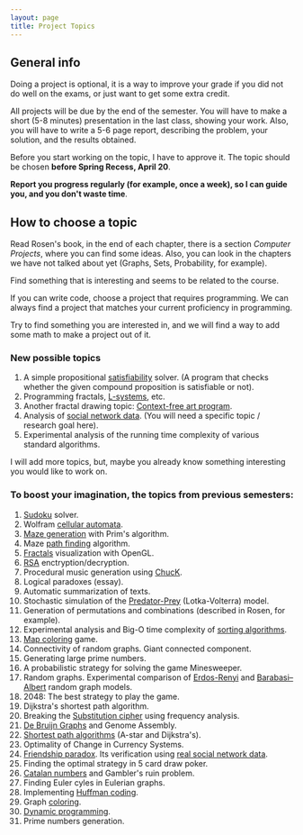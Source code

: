 ```yaml
---
layout: page
title: Project Topics
---
```


## General info

Doing a project is optional,
it is a way to improve your grade if you did not do well on the exams,
or just want to get some extra credit.

All projects will be due by the end of the semester. 
You will have to make a short (5-8 minutes) presentation in the last class, showing your work. 
Also, you will have to write a 5-6 page report, describing the problem, 
your solution, and the results obtained.

Before you start working on the topic, I have to approve it. 
The topic should be chosen **before Spring Recess, April 20**.

**Report you progress regularly (for example, once a week), so I can guide you, and you don't waste time**.

## How to choose a topic

Read Rosen's book, in the end of each chapter, there is a section 
*Computer Projects*, where you can find some ideas.
Also, you can look in the chapters we have not talked about yet (Graphs, Sets, Probability, for example).

Find something that is interesting and seems to be related to the course.

If you can write code, choose a project that requires programming.
We can always find a project that matches your current proficiency in programming.

Try to find something you are interested in, and we will find a way to add some math to make a project out of it.

### New possible topics
1. A simple propositional [satisfiability](https://en.wikipedia.org/wiki/Boolean_satisfiability_problem) solver. 
(A program that checks whether the given compound proposition is satisfiable or not).
1. Programming fractals, [L-systems](https://en.wikipedia.org/wiki/L-system), etc.
1. Another fractal drawing topic: [Context-free art program](http://www.contextfreeart.org/). 
1. Analysis of [social network data](http://snap.stanford.edu/data/). (You will need a specific topic / research goal here).
1. Experimental analysis of the running time complexity of various standard algorithms.

I will add more topics, but, maybe you already know something
interesting you would like to work on.

### To boost your imagination, the topics from previous semesters:
1. [Sudoku](https://en.wikipedia.org/wiki/Sudoku) solver.
1. Wolfram [cellular automata](http://mathworld.wolfram.com/CellularAutomaton.html).
1. [Maze generation](https://en.wikipedia.org/wiki/Maze_generation_algorithm) with Prim's algorithm.
1. Maze [path finding](http://www.cs.bu.edu/teaching/alg/maze/) algorithm.
1. [Fractals](https://en.wikipedia.org/wiki/Fractal) visualization with OpenGL.
1. [RSA](https://en.wikipedia.org/wiki/RSA_%28cryptosystem%29) enctryption/decryption.
1. Procedural music generation using [ChucK](http://chuck.cs.princeton.edu/).
1. Logical paradoxes (essay).
1. Automatic summarization of texts. 
1. Stochastic simulation of the 
[Predator-Prey](https://alliance.seas.upenn.edu/~ese303/wiki/index.php?n=Main.StochasticSimulationOfChemicalReactions) (Lotka-Volterra) model.
1. Generation of permutations and combinations (described in Rosen, for example).
1. Experimental analysis and Big-O time complexity of [sorting algorithms](https://en.wikipedia.org/wiki/Sorting_algorithm).
1. [Map coloring](https://en.wikipedia.org/wiki/Four_color_theorem) game.
1. Connectivity of random graphs. Giant connected component.
1. Generating large prime numbers.
1. A probabilistic strategy for solving the game Minesweeper.
1. Random graphs. 
  Experimental comparison of [Erdos-Renyi](https://en.wikipedia.org/wiki/Erd%C5%91s%E2%80%93R%C3%A9nyi_model) and
  [Barabasi–Albert](https://en.wikipedia.org/wiki/Barab%C3%A1si%E2%80%93Albert_model) random graph models.
1. 2048: The best strategy to play the game.
1. Dijkstra's shortest path algorithm.
1. Breaking the [Substitution cipher](https://en.wikipedia.org/wiki/Substitution_cipher) using frequency analysis.
1. [De Bruijn Graphs](https://en.wikipedia.org/wiki/De_Bruijn_graph) and Genome Assembly.
1. [Shortest path algorithms](http://theory.stanford.edu/~amitp/GameProgramming/AStarComparison.html) (A-star and Dijkstra's).
1. Optimality of Change in Currency Systems.
1. [Friendship paradox](https://en.wikipedia.org/wiki/Friendship_paradox). Its verification using [real social network data](http://snap.stanford.edu/data/).
1. Finding the optimal strategy in 5 card draw poker.
1. [Catalan numbers](https://en.wikipedia.org/wiki/Catalan_number) and Gambler's ruin problem.
1. Finding Euler cyles in Eulerian graphs.
1. Implementing [Huffman coding](https://en.wikipedia.org/wiki/Huffman_coding).
1. Graph [coloring](https://en.wikipedia.org/wiki/Graph_coloring).
1. [Dynamic programming](https://en.wikipedia.org/wiki/Dynamic_programming).
1. Prime numbers generation.

